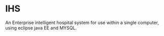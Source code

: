 # IHS
An Enterprise intelligent hospital system for use within a single computer, using eclipse java EE and MYSQL.
